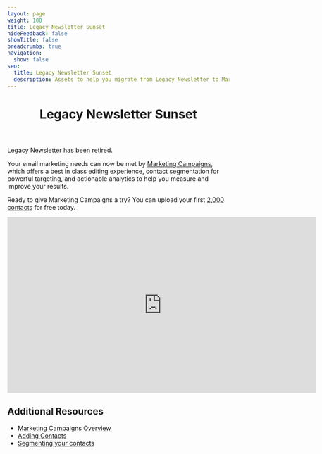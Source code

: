 ```yaml
---
layout: page
weight: 100
title: Legacy Newsletter Sunset
hideFeedback: false
showTitle: false
breadcrumbs: true
navigation:
  show: false
seo:
  title: Legacy Newsletter Sunset
  description: Assets to help you migrate from Legacy Newsletter to Marketing Campaigns
---
```

<header class="page-header"><h1>Legacy Newsletter Sunset</h1></header>

<call-out type="warning">

Legacy Newsletter has been retired.

</call-out>

Your email marketing needs can now be met by [Marketing Campaigns](https://sendgrid.com/solutions/email-marketing/), which offers a best in class editing experience,
contact segmentation for powerful targeting, and actionable analytics to help you measure and improve your results.

Ready to give Marketing Campaigns a try? You can upload your first [2,000 contacts](https://app.sendgrid.com/login?redirect_to=%2Fmarketing_campaigns%2Fui%2Fwelcome) for free today.

<iframe src="https://player.vimeo.com/video/185514373" width="700" height="400" frameborder="0" webkitallowfullscreen mozallowfullscreen allowfullscreen></iframe>

## 	Additional Resources

* [Marketing Campaigns Overview]({{root_url}}/ui/sending-email/how-to-send-email-with-marketing-campaigns/)
* [Adding Contacts]({{root_url}}/ui/managing-contacts/adding-contacts/)
* [Segmenting your contacts]({{root_url}}/ui/managing-contacts/segmenting-your-contacts/)
